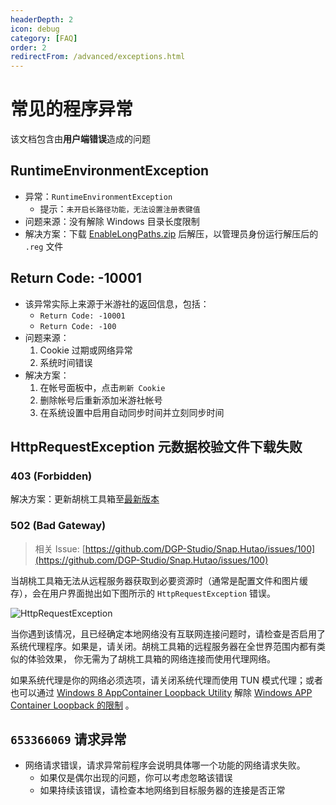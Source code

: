 ```yaml
---
headerDepth: 2
icon: debug
category: [FAQ]
order: 2
redirectFrom: /advanced/exceptions.html
---
```

# 常见的程序异常
该文档包含由**用户端错误**造成的问题

## RuntimeEnvironmentException
- 异常：`RuntimeEnvironmentException`
  - 提示：`未开启长路径功能，无法设置注册表键值`
- 问题来源：没有解除 Windows 目录长度限制
- 解决方案：下载 [EnableLongPaths.zip](https://d.hut.ao/d/tools/EnableLongPaths.zip) 后解压，以管理员身份运行解压后的 `.reg` 文件

## Return Code: -10001
- 该异常实际上来源于米游社的返回信息，包括：
  - `Return Code: -10001`
  - `Return Code: -100`
- 问题来源：
  1. Cookie 过期或网络异常
  2. 系统时间错误
- 解决方案：
  1. 在帐号面板中，点击`刷新 Cookie`
  2. 删除帐号后重新添加米游社帐号
  3. 在系统设置中启用自动同步时间并立刻同步时间

## HttpRequestException 元数据校验文件下载失败
### 403 (Forbidden)
解决方案：更新胡桃工具箱至[最新版本](https://apps.microsoft.com/store/detail/snap-hutao/9PH4NXJ2JN52)

### 502 (Bad Gateway)
> 相关 Issue: [https://github.com/DGP-Studio/Snap.Hutao/issues/100](https://github.com/DGP-Studio/Snap.Hutao/issues/100)

当胡桃工具箱无法从远程服务器获取到必要资源时（通常是配置文件和图片缓存），会在用户界面抛出如下图所示的 `HttpRequestException` 错误。

![HttpRequestException](https://img.alicdn.com/imgextra/i3/1797064093/O1CN01Tb2RUm1g6du5YeNuy_!!1797064093.jpg)

当你遇到该情况，且已经确定本地网络没有互联网连接问题时，请检查是否启用了系统代理程序。如果是，请关闭。胡桃工具箱的远程服务器在全世界范围内都有类似的体验效果，
你无需为了胡桃工具箱的网络连接而使用代理网络。

如果系统代理是你的网络必须选项，请关闭系统代理而使用 TUN 模式代理；或者也可以通过 [Windows 8 AppContainer Loopback Utility](https://www.telerik.com/fiddler/add-ons)
解除 [Windows APP Container Loopback 的限制](https://learn.microsoft.com/zh-CN/windows/iot-core/develop-your-app/loopback) 。

## `653366069` 请求异常
- 网络请求错误，请求异常前程序会说明具体哪一个功能的网络请求失败。
  - 如果仅是偶尔出现的问题，你可以考虑忽略该错误
  - 如果持续该错误，请检查本地网络到目标服务器的连接是否正常